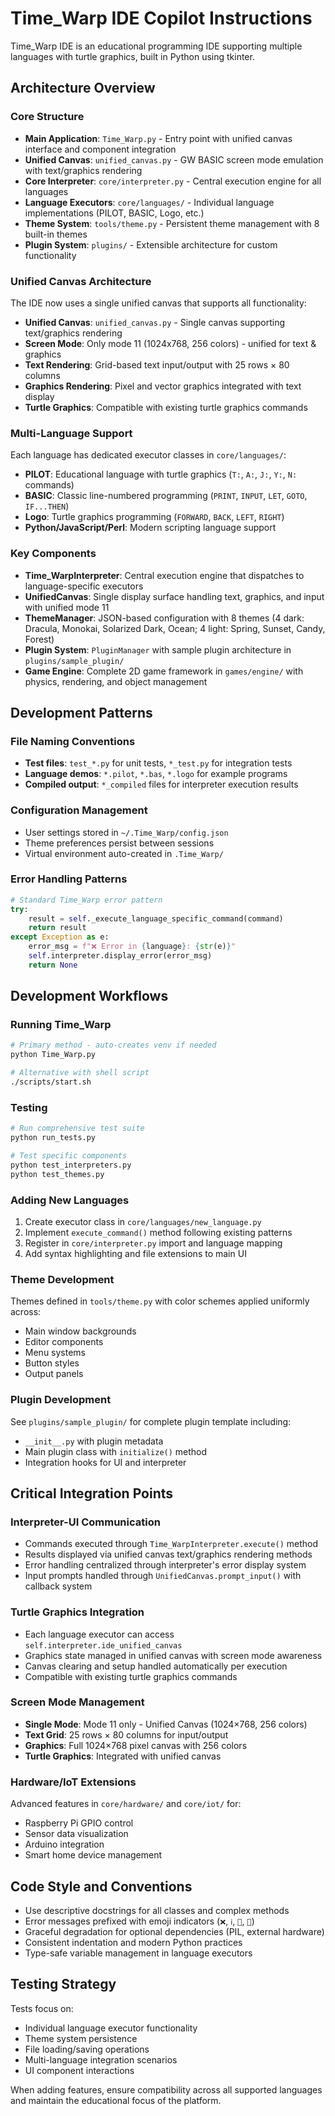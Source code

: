 # Time_Warp IDE Copilot Instructions

Time_Warp IDE is an educational programming IDE supporting multiple languages with turtle graphics, built in Python using tkinter.

## Architecture Overview

### Core Structure
- **Main Application**: `Time_Warp.py` - Entry point with unified canvas interface and component integration
- **Unified Canvas**: `unified_canvas.py` - GW BASIC screen mode emulation with text/graphics rendering
- **Core Interpreter**: `core/interpreter.py` - Central execution engine for all languages
- **Language Executors**: `core/languages/` - Individual language implementations (PILOT, BASIC, Logo, etc.)
- **Theme System**: `tools/theme.py` - Persistent theme management with 8 built-in themes
- **Plugin System**: `plugins/` - Extensible architecture for custom functionality

### Unified Canvas Architecture
The IDE now uses a single unified canvas that supports all functionality:
- **Unified Canvas**: `unified_canvas.py` - Single canvas supporting text/graphics rendering
- **Screen Mode**: Only mode 11 (1024x768, 256 colors) - unified for text & graphics
- **Text Rendering**: Grid-based text input/output with 25 rows × 80 columns
- **Graphics Rendering**: Pixel and vector graphics integrated with text display
- **Turtle Graphics**: Compatible with existing turtle graphics commands

### Multi-Language Support
Each language has dedicated executor classes in `core/languages/`:
- **PILOT**: Educational language with turtle graphics (`T:`, `A:`, `J:`, `Y:`, `N:` commands)
- **BASIC**: Classic line-numbered programming (`PRINT`, `INPUT`, `LET`, `GOTO`, `IF...THEN`)
- **Logo**: Turtle graphics programming (`FORWARD`, `BACK`, `LEFT`, `RIGHT`)
- **Python/JavaScript/Perl**: Modern scripting language support

### Key Components
- **Time_WarpInterpreter**: Central execution engine that dispatches to language-specific executors
- **UnifiedCanvas**: Single display surface handling text, graphics, and input with unified mode 11
- **ThemeManager**: JSON-based configuration with 8 themes (4 dark: Dracula, Monokai, Solarized Dark, Ocean; 4 light: Spring, Sunset, Candy, Forest)
- **Plugin System**: `PluginManager` with sample plugin architecture in `plugins/sample_plugin/`
- **Game Engine**: Complete 2D game framework in `games/engine/` with physics, rendering, and object management

## Development Patterns

### File Naming Conventions
- **Test files**: `test_*.py` for unit tests, `*_test.py` for integration tests
- **Language demos**: `*.pilot`, `*.bas`, `*.logo` for example programs
- **Compiled output**: `*_compiled` files for interpreter execution results

### Configuration Management
- User settings stored in `~/.Time_Warp/config.json`
- Theme preferences persist between sessions
- Virtual environment auto-created in `.Time_Warp/`

### Error Handling Patterns
```python
# Standard Time_Warp error pattern
try:
    result = self._execute_language_specific_command(command)
    return result
except Exception as e:
    error_msg = f"❌ Error in {language}: {str(e)}"
    self.interpreter.display_error(error_msg)
    return None
```

## Development Workflows

### Running Time_Warp
```bash
# Primary method - auto-creates venv if needed
python Time_Warp.py

# Alternative with shell script
./scripts/start.sh
```

### Testing
```bash
# Run comprehensive test suite
python run_tests.py

# Test specific components
python test_interpreters.py
python test_themes.py
```

### Adding New Languages
1. Create executor class in `core/languages/new_language.py`
2. Implement `execute_command()` method following existing patterns
3. Register in `core/interpreter.py` import and language mapping
4. Add syntax highlighting and file extensions to main UI

### Theme Development
Themes defined in `tools/theme.py` with color schemes applied uniformly across:
- Main window backgrounds
- Editor components
- Menu systems
- Button styles
- Output panels

### Plugin Development
See `plugins/sample_plugin/` for complete plugin template including:
- `__init__.py` with plugin metadata
- Main plugin class with `initialize()` method
- Integration hooks for UI and interpreter

## Critical Integration Points

### Interpreter-UI Communication
- Commands executed through `Time_WarpInterpreter.execute()` method
- Results displayed via unified canvas text/graphics rendering methods
- Error handling centralized through interpreter's error display system
- Input prompts handled through `UnifiedCanvas.prompt_input()` with callback system

### Turtle Graphics Integration
- Each language executor can access `self.interpreter.ide_unified_canvas`
- Graphics state managed in unified canvas with screen mode awareness
- Canvas clearing and setup handled automatically per execution
- Compatible with existing turtle graphics commands

### Screen Mode Management
- **Single Mode**: Mode 11 only - Unified Canvas (1024×768, 256 colors)
- **Text Grid**: 25 rows × 80 columns for input/output
- **Graphics**: Full 1024×768 pixel canvas with 256 colors
- **Turtle Graphics**: Integrated with unified canvas

### Hardware/IoT Extensions
Advanced features in `core/hardware/` and `core/iot/` for:
- Raspberry Pi GPIO control
- Sensor data visualization
- Arduino integration
- Smart home device management

## Code Style and Conventions

- Use descriptive docstrings for all classes and complex methods
- Error messages prefixed with emoji indicators (`❌`, `ℹ️`, `🎨`, `🚀`)
- Graceful degradation for optional dependencies (PIL, external hardware)
- Consistent indentation and modern Python practices
- Type-safe variable management in language executors

## Testing Strategy

Tests focus on:
- Individual language executor functionality
- Theme system persistence
- File loading/saving operations
- Multi-language integration scenarios
- UI component interactions

When adding features, ensure compatibility across all supported languages and maintain the educational focus of the platform.